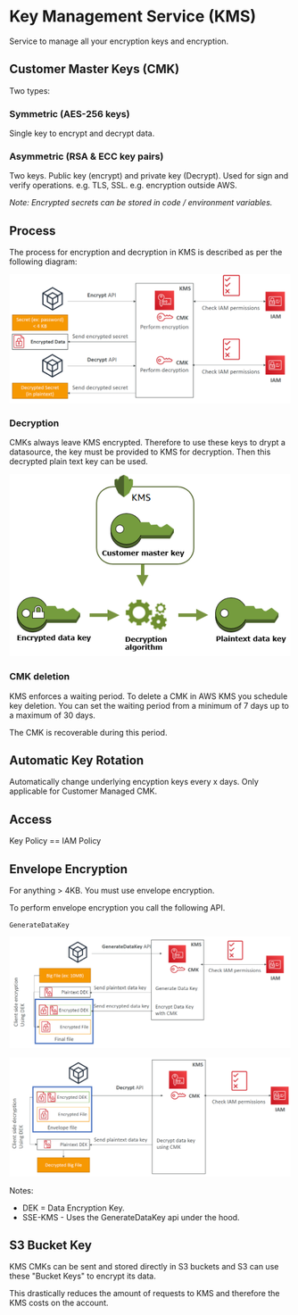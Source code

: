 # Key Management Service (KMS)

Service to manage all your encryption keys and encryption.

## Customer Master Keys (CMK)

Two types:

### Symmetric (AES-256 keys)

Single key to encrypt and decrypt data.

### Asymmetric (RSA & ECC key pairs)

Two keys. Public key (encrypt) and private key (Decrypt). Used for sign and verify operations. e.g. TLS, SSL. e.g. encryption outside AWS.

*Note: Encrypted secrets can be stored in code / environment variables.*

## Process

The process for encryption and decryption in KMS is described as per the following diagram:

<img src="./../../../img/kms_encryption_process.png"></img>

### Decryption

CMKs always leave KMS encrypted. Therefore to use these keys to drypt a datasource, the key must be provided to KMS for decryption. Then this decrypted plain text key can be used.

![](./../../../img/kms_decrypt.png)

### CMK deletion

KMS enforces a waiting period. To delete a CMK in AWS KMS you schedule key deletion. You can set the waiting period from a minimum of 7 days up to a maximum of 30 days.

The CMK is recoverable during this period.

## Automatic Key Rotation

Automatically change underlying encyption keys every x days. Only applicable for Customer Managed CMK.

## Access

Key Policy == IAM Policy

## Envelope Encryption

For anything > 4KB. You must use envelope encryption.

To perform envelope encryption you call the following API.
```
GenerateDataKey
```

<img src="./../../../img/envelope_encryption.png"></img>

<img src="./../../../img/envelope_decryption.png"></img>

Notes:
- DEK = Data Encryption Key.
- SSE-KMS - Uses the GenerateDataKey api under the hood.

## S3 Bucket Key

KMS CMKs can be sent and stored directly in S3 buckets and S3 can use these "Bucket Keys" to encrypt its data. 

This drastically reduces the amount of requests to KMS and therefore the KMS costs on the account.